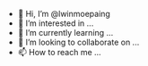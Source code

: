 - 👋 Hi, I’m @lwinmoepaing
- 👀 I’m interested in ...
- 🌱 I’m currently learning ...
- 💞️ I’m looking to collaborate on ...
- 📫 How to reach me ...

<!---
lwinmoepaingme/lwinmoepaingme is a ✨ special ✨ repository because its `README.md` (this file) appears on your GitHub profile.
You can click the Preview link to take a look at your changes.
--->
